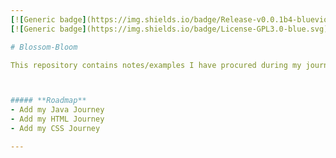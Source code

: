 ```yaml
---
[![Generic badge](https://img.shields.io/badge/Release-v0.0.1b4-blueviolet.svg)](https://shields.io/)
[![Generic badge](https://img.shields.io/badge/License-GPL3.0-blue.svg)](https://shields.io/)

# Blossom-Bloom

This repository contains notes/examples I have procured during my journey learning various coding languages.



##### **Roadmap**
- Add my Java Journey
- Add my HTML Journey
- Add my CSS Journey

---
```

